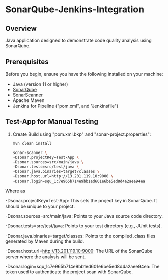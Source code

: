 # SonarQube-Jenkins-Integration

## Overview

Java application designed to demonstrate code quality analysis using SonarQube.

## Prerequisites

Before you begin, ensure you have the following installed on your machine:

- Java (version 11 or higher)
- [SonarQube](https://www.sonarqube.org/downloads/)
- [SonarScanner](https://docs.sonarqube.org/latest/analysis/scan/sonarscanner/)
- Apache Maven
- Jenkins for Pipeline ("pom.xml", and "Jenkinsfile")

## Test-App for Manual Testing

1. Create Build using "pom.xml.bkp" and "sonar-project.properties":

   ```bash
   mvn clean install

   sonar-scanner \
   -Dsonar.projectKey=Test-App \
   -Dsonar.sources=src/main/java \
   -Dsonar.tests=src/test/java \
   -Dsonar.java.binaries=target/classes \
   -Dsonar.host.url=http://13.201.119.10:9000 \
   -Dsonar.login=squ_1c7e965b714e9bb1ed601e6be5ed8d4a2aee94ea

Where as

-Dsonar.projectKey=Test-App: This sets the project key in SonarQube. It should be unique to your project.

-Dsonar.sources=src/main/java: Points to your Java source code directory.

-Dsonar.tests=src/test/java: Points to your test directory (e.g., JUnit tests).

-Dsonar.java.binaries=target/classes: Points to the compiled .class files generated by Maven during the build.

-Dsonar.host.url=http://13.201.119.10:9000: The URL of the SonarQube server where the analysis will be sent.

-Dsonar.login=squ_1c7e965b714e9bb1ed601e6be5ed8d4a2aee94ea: The token used to authenticate the project scan with SonarQube.
   
